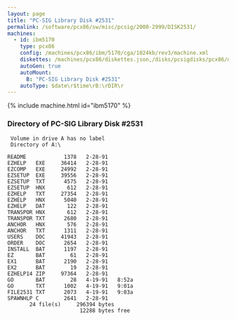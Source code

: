 ```yaml
---
layout: page
title: "PC-SIG Library Disk #2531"
permalink: /software/pcx86/sw/misc/pcsig/2000-2999/DISK2531/
machines:
  - id: ibm5170
    type: pcx86
    config: /machines/pcx86/ibm/5170/cga/1024kb/rev3/machine.xml
    diskettes: /machines/pcx86/diskettes.json,/disks/pcsigdisks/pcx86/diskettes.json
    autoGen: true
    autoMount:
      B: "PC-SIG Library Disk #2531"
    autoType: $date\r$time\rB:\rDIR\r
---
```


{% include machine.html id="ibm5170" %}

### Directory of PC-SIG Library Disk #2531

     Volume in drive A has no label
     Directory of A:\

    README            1378   2-28-91
    EZHELP   EXE     36414   2-28-91
    EZCOMP   EXE     24992   2-28-91
    EZSETUP  EXE     39556   2-28-91
    EZSETUP  TXT      4575   2-28-91
    EZSETUP  HNX       612   2-28-91
    EZHELP   TXT     27354   2-28-91
    EZHELP   HNX      5040   2-28-91
    EZHELP   DAT       122   2-28-91
    TRANSPOR HNX       612   2-28-91
    TRANSPOR TXT      2680   2-28-91
    ANCHOR   HNX       576   2-28-91
    ANCHOR   TXT      1311   2-28-91
    USERS    DOC     41943   2-28-91
    ORDER    DOC      2654   2-28-91
    INSTALL  BAT      1197   2-28-91
    EZ       BAT        61   2-28-91
    EX1      BAT      2190   2-28-91
    EX2      BAT        19   2-28-91
    EZHELP14 ZIP     97364   2-28-91
    GO       BAT        28   4-19-91   8:52a
    GO       TXT      1002   4-19-91   9:01a
    FILE2531 TXT      2073   4-19-91   9:03a
    SPAWNHLP C        2641   2-28-91
           24 file(s)     296394 bytes
                           12288 bytes free
